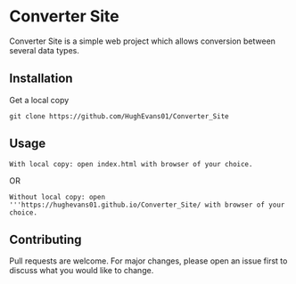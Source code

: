 # Converter  Site

Converter Site is a simple web project which allows conversion between several data types.

## Installation

Get a local copy

    git clone https://github.com/HughEvans01/Converter_Site

## Usage

    With local copy: open index.html with browser of your choice.

OR

    Without local copy: open  '''https://hughevans01.github.io/Converter_Site/ with browser of your choice.

## Contributing

Pull requests are welcome. For major changes, please open an issue first to discuss what you would like to change.
